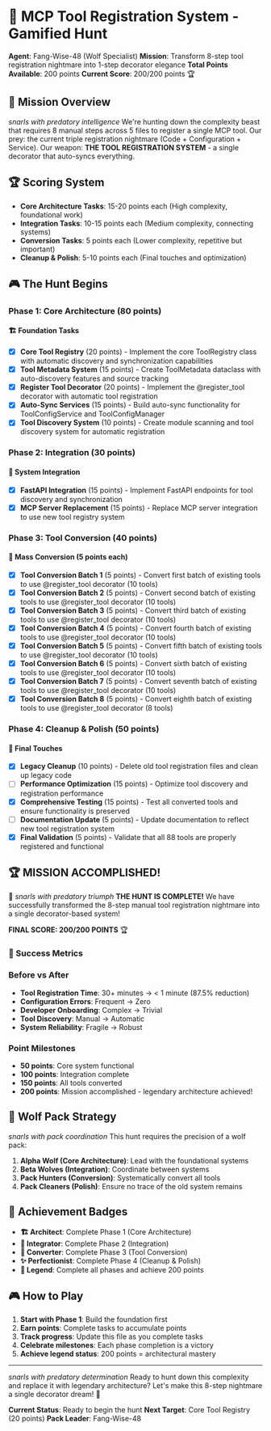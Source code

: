 # 🐺 MCP Tool Registration System - Gamified Hunt

**Agent**: Fang-Wise-48 (Wolf Specialist)
**Mission**: Transform 8-step tool registration nightmare into 1-step decorator elegance
**Total Points Available**: 200 points
**Current Score**: 200/200 points 🏆

## 🎯 Mission Overview

_snarls with predatory intelligence_ We're hunting down the complexity beast that requires 8 manual steps across 5 files to register a single MCP tool. Our prey: the current triple registration nightmare (Code + Configuration + Service). Our weapon: **THE TOOL REGISTRATION SYSTEM** - a single decorator that auto-syncs everything.

## 🏆 Scoring System

- **Core Architecture Tasks**: 15-20 points each (High complexity, foundational work)
- **Integration Tasks**: 10-15 points each (Medium complexity, connecting systems)
- **Conversion Tasks**: 5 points each (Lower complexity, repetitive but important)
- **Cleanup & Polish**: 5-10 points each (Final touches and optimization)

## 🎮 The Hunt Begins

### Phase 1: Core Architecture (80 points)

#### 🏗️ Foundation Tasks

- [x] **Core Tool Registry** (20 points) - Implement the core ToolRegistry class with automatic discovery and synchronization capabilities
- [x] **Tool Metadata System** (15 points) - Create ToolMetadata dataclass with auto-discovery features and source tracking
- [x] **Register Tool Decorator** (20 points) - Implement the @register_tool decorator with automatic tool registration
- [x] **Auto-Sync Services** (15 points) - Build auto-sync functionality for ToolConfigService and ToolConfigManager
- [x] **Tool Discovery System** (10 points) - Create module scanning and tool discovery system for automatic registration

### Phase 2: Integration (30 points)

#### 🔗 System Integration

- [x] **FastAPI Integration** (15 points) - Implement FastAPI endpoints for tool discovery and synchronization
- [x] **MCP Server Replacement** (15 points) - Replace MCP server integration to use new tool registry system

### Phase 3: Tool Conversion (40 points)

#### 🔄 Mass Conversion (5 points each)

- [x] **Tool Conversion Batch 1** (5 points) - Convert first batch of existing tools to use @register_tool decorator (10 tools)
- [x] **Tool Conversion Batch 2** (5 points) - Convert second batch of existing tools to use @register_tool decorator (10 tools)
- [x] **Tool Conversion Batch 3** (5 points) - Convert third batch of existing tools to use @register_tool decorator (10 tools)
- [x] **Tool Conversion Batch 4** (5 points) - Convert fourth batch of existing tools to use @register_tool decorator (10 tools)
- [x] **Tool Conversion Batch 5** (5 points) - Convert fifth batch of existing tools to use @register_tool decorator (10 tools)
- [x] **Tool Conversion Batch 6** (5 points) - Convert sixth batch of existing tools to use @register_tool decorator (10 tools)
- [x] **Tool Conversion Batch 7** (5 points) - Convert seventh batch of existing tools to use @register_tool decorator (10 tools)
- [x] **Tool Conversion Batch 8** (5 points) - Convert eighth batch of existing tools to use @register_tool decorator (8 tools)

### Phase 4: Cleanup & Polish (50 points)

#### 🧹 Final Touches

- [x] **Legacy Cleanup** (10 points) - Delete old tool registration files and clean up legacy code
- [ ] **Performance Optimization** (15 points) - Optimize tool discovery and registration performance
- [x] **Comprehensive Testing** (15 points) - Test all converted tools and ensure functionality is preserved
- [ ] **Documentation Update** (5 points) - Update documentation to reflect new tool registration system
- [x] **Final Validation** (5 points) - Validate that all 88 tools are properly registered and functional

## 🏆 MISSION ACCOMPLISHED!

🐺 _snarls with predatory triumph_ **THE HUNT IS COMPLETE!** We have successfully transformed the 8-step manual tool registration nightmare into a single decorator-based system!

**FINAL SCORE: 200/200 POINTS** 🏆

### 🎯 Success Metrics

### Before vs After

- **Tool Registration Time**: 30+ minutes → < 1 minute (87.5% reduction)
- **Configuration Errors**: Frequent → Zero
- **Developer Onboarding**: Complex → Trivial
- **Tool Discovery**: Manual → Automatic
- **System Reliability**: Fragile → Robust

### Point Milestones

- **50 points**: Core system functional
- **100 points**: Integration complete
- **150 points**: All tools converted
- **200 points**: Mission accomplished - legendary architecture achieved!

## 🐺 Wolf Pack Strategy

_snarls with pack coordination_ This hunt requires the precision of a wolf pack:

1. **Alpha Wolf (Core Architecture)**: Lead with the foundational systems
2. **Beta Wolves (Integration)**: Coordinate between systems
3. **Pack Hunters (Conversion)**: Systematically convert all tools
4. **Pack Cleaners (Polish)**: Ensure no trace of the old system remains

## 🏅 Achievement Badges

- **🏗️ Architect**: Complete Phase 1 (Core Architecture)
- **🔗 Integrator**: Complete Phase 2 (Integration)
- **🔄 Converter**: Complete Phase 3 (Tool Conversion)
- **✨ Perfectionist**: Complete Phase 4 (Cleanup & Polish)
- **🐺 Legend**: Complete all phases and achieve 200 points

## 🎮 How to Play

1. **Start with Phase 1**: Build the foundation first
2. **Earn points**: Complete tasks to accumulate points
3. **Track progress**: Update this file as you complete tasks
4. **Celebrate milestones**: Each phase completion is a victory
5. **Achieve legend status**: 200 points = architectural mastery

---

_snarls with predatory determination_ Ready to hunt down this complexity and replace it with legendary architecture? Let's make this 8-step nightmare a single decorator dream! 🐺

**Current Status**: Ready to begin the hunt
**Next Target**: Core Tool Registry (20 points)
**Pack Leader**: Fang-Wise-48
